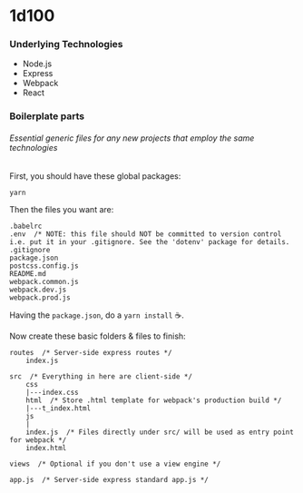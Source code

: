 # 1d100

### Underlying Technologies

* Node.js
* Express
* Webpack
* React

### Boilerplate parts

###### Essential generic files for any new projects that employ the same technologies

First, you should have these global packages:

```
yarn
```

Then the files you want are:

```
.babelrc
.env  /* NOTE: this file should NOT be committed to version control i.e. put it in your .gitignore. See the 'dotenv' package for details.
.gitignore
package.json
postcss.config.js
README.md
webpack.common.js
webpack.dev.js
webpack.prod.js
```

Having the `package.json`, do a `yarn install` :coffee:.

Now create these basic folders & files to finish:

```
routes  /* Server-side express routes */
    index.js

src  /* Everything in here are client-side */
    css
    |---index.css
    html  /* Store .html template for webpack's production build */
    |---t_index.html
    js
    |
    index.js  /* Files directly under src/ will be used as entry point for webpack */
    index.html 

views  /* Optional if you don't use a view engine */

app.js  /* Server-side express standard app.js */
```